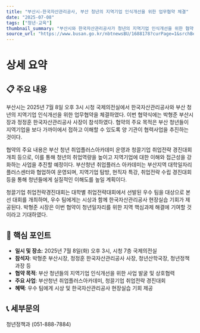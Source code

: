 ```yaml
---
title: "부산시-한국자산관리공사, 부산 청년의 지역기업 인식개선을 위한 업무협약 체결"
date: "2025-07-08"
tags: ["청년·교육"]
thumbnail_summary: "부산시와 한국자산관리공사가 청년의 지역기업 인식개선을 위한 협약을 체결했습니다."
source_url: "https://www.busan.go.kr/nbtnewsBU/1688178?curPage=1&srchBeginDt=&srchEndDt=&srchKey=&srchText="
---
```


# 상세 요약

## 📋 주요 내용
부산시는 2025년 7월 8일 오후 3시 시청 국제의전실에서 한국자산관리공사와 부산 청년의 지역기업 인식개선을 위한 업무협약을 체결하였다. 이번 협약식에는 박형준 부산시장과 정정훈 한국자산관리공사 사장이 참석하였다. 협약의 주요 목적은 부산 청년들이 지역기업을 보다 가까이에서 접하고 이해할 수 있도록 양 기관이 협력사업을 추진하는 것이다.

협약의 주요 내용은 부산 청년 취업플러스아카데미 운영과 청끌기업 취업전략 경진대회 개최 등으로, 이를 통해 청년의 취업역량을 높이고 지역기업에 대한 이해와 접근성을 강화하는 사업을 추진할 예정이다. 부산청년 취업플러스 아카데미는 부산지역 대학일자리플러스센터와 협업하여 운영되며, 지역기업 탐방, 현직자 특강, 취업전략 수립 경진대회 등을 통해 청년들에게 실질적인 이해도를 높일 계획이다.

청끌기업 취업전략경진대회는 대학별 취업전략대회에서 선발된 우수 팀을 대상으로 본선 대회를 개최하며, 우수 팀에게는 시상과 함께 한국자산관리공사 현장실습 기회가 제공된다. 박형준 시장은 이번 협약이 청년일자리를 위한 지역 핵심과제 해결에 기여할 것이라고 기대하였다.

## 🎯 핵심 포인트
- **일시 및 장소**: 2025년 7월 8일(화) 오후 3시, 시청 7층 국제의전실
- **참석자**: 박형준 부산시장, 정정훈 한국자산관리공사 사장, 청년산학국장, 청년정책과장 등
- **협약 목적**: 부산 청년들의 지역기업 인식개선을 위한 사업 발굴 및 상호협력
- **주요 사업**: 부산청년 취업플러스아카데미, 청끌기업 취업전략 경진대회
- **혜택**: 우수 팀에게 시상 및 한국자산관리공사 현장실습 기회 제공

## 📞 세부문의
청년정책과 (051-888-7884)